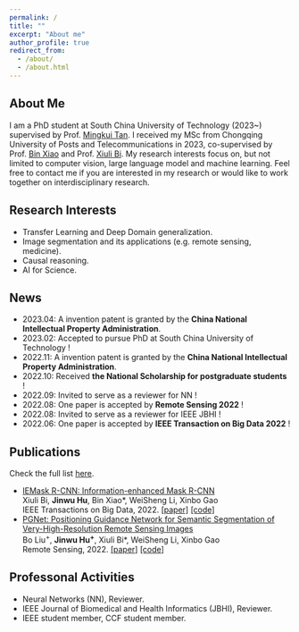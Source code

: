 ```yaml
---
permalink: /
title: ""
excerpt: "About me"
author_profile: true
redirect_from: 
  - /about/
  - /about.html
---
```

About Me
------
I am a PhD student at South China University of Technology (2023~) supervised by Prof. [Mingkui Tan](https://tanmingkui.github.io/). I received my MSc from Chongqing University of Posts and Telecommunications in 2023, co-supervised by Prof. [Bin Xiao](https://faculty.cqupt.edu.cn/xiaobin/zh_CN/index.htm) and Prof. [Xiuli Bi](https://scholar.google.com/citations?user=1Ezgfw8AAAAJ&hl=en). My research interests focus on, but not limited to computer vision, large language model and machine learning. Feel free to contact me if you are interested in my research or would like to work together on interdisciplinary research.

Research Interests
------
- Transfer Learning and Deep Domain generalization.
- Image segmentation and its applications (e.g. remote sensing, medicine).
- Causal reasoning.
- AI for Science.

News
------
- 2023.04: A invention patent is granted by the **China National Intellectual Property Administration**.
- 2023.02: Accepted to pursue PhD at South China University of Technology !
- 2022.11: A invention patent is granted by the **China National Intellectual Property Administration**.
- 2022.10: Received **the National Scholarship for postgraduate students** !
- 2022.09: Invited to serve as a reviewer for NN !
- 2022.08: One paper is accepted by **Remote Sensing 2022** !
- 2022.08: Invited to serve as a reviewer for IEEE JBHI !
- 2022.06: One paper is accepted by **IEEE Transaction on Big Data 2022** !


Publications
------
Check the full list [here](https://scholar.google.com/citations?user=XmqjPi0AAAAJ&hl=en).
- [IEMask R-CNN: Information-enhanced Mask R-CNN](https://ieeexplore.ieee.org/abstract/document/9811396)  <br>
Xiuli Bi, **Jinwu Hu**, Bin Xiao*, WeiSheng Li, Xinbo Gao <br>
     IEEE Transactions on Big Data, 2022.
<a href="https://ieeexplore.ieee.org/abstract/document/9811396">[paper]</a>  <a href="https://github.com/Fhujinwu/IEMask">[code]</a>
- [PGNet: Positioning Guidance Network for Semantic Segmentation of Very-High-Resolution Remote Sensing Images](https://www.mdpi.com/2072-4292/14/17/4219)  <br>
Bo Liu<sup>+</sup>, **Jinwu Hu<sup>+</sup>**, Xiuli Bi*, WeiSheng Li, Xinbo Gao <br>
     Remote Sensing, 2022.
<a href="https://www.mdpi.com/2072-4292/14/17/4219">[paper]</a>  <a href="https://github.com/Fhujinwu/PGNet">[code]</a>

Professonal Activities
------
- Neural Networks (NN), Reviewer.
- IEEE Journal of Biomedical and Health Informatics (JBHI), Reviewer.
- IEEE student member, CCF student member.
